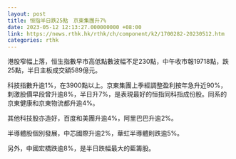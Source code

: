 ```yaml
---
layout: post
title: 恒指半日跌25點　京東集團升7%
date: 2023-05-12 12:13:27.000000000 +08:00
link: https://news.rthk.hk/rthk/ch/component/k2/1700282-20230512.htm
categories: rthk
---
```


港股窄幅上落，恒生指數早市高低點數波幅不足230點，中午收市報19718點，跌25點，半日主板成交額589億元。

科技指數升逾1%，在3900點以上。京東集團上季經調整盈利按年急升近90%，刺激股價早段曾升逾8%，半日升7%，是表現最好的恒指同科指成份股。同系的京東健康和京東物流都升逾4%。

其他科技股亦造好，百度和美團升逾4%，阿里巴巴升逾2%。

半導體股個別發展，中芯國際升逾2%，華虹半導體則跌逾5%。

另外，中國宏橋跌逾8%，是半日跌幅最大的藍籌股。
